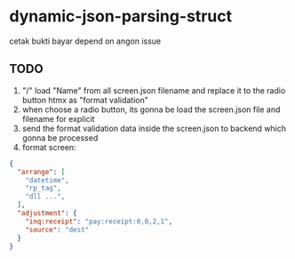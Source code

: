 # dynamic-json-parsing-struct
cetak bukti bayar depend on angon issue

## TODO
1. "/" load "Name" from all screen.json filename and replace it to the radio button htmx as "format validation"
2. when choose a radio button, its gonna be load the screen.json file and filename for explicit
3. send the format validation data inside the screen.json to backend which gonna be processed
4. format screen:


```json
{
  "arrange": [
    "datetime",
    "rp_tag",
    "dll ...",
  ],
  "adjustment": {
    "inq:receipt": "pay:receipt:0,0,2,1",
    "source": "dest"
  }
}
```
